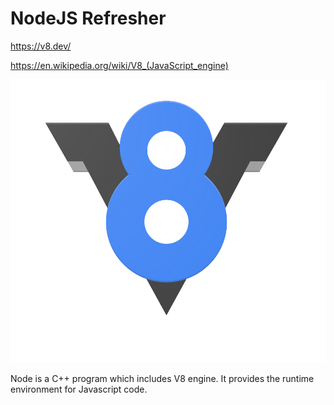 # NodeJS Refresher

https://v8.dev/

https://en.wikipedia.org/wiki/V8_(JavaScript_engine)

![V8 Engine](v8.png)

Node is a C++ program which includes V8 engine. It provides the runtime environment for Javascript code.
